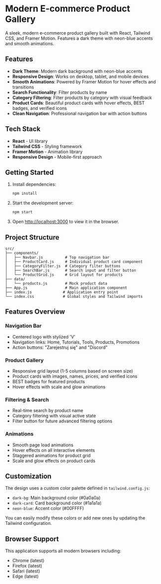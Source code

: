 # Modern E-commerce Product Gallery

A sleek, modern e-commerce product gallery built with React, Tailwind CSS, and Framer Motion. Features a dark theme with neon-blue accents and smooth animations.

## Features

- **Dark Theme**: Modern dark background with neon-blue accents
- **Responsive Design**: Works on desktop, tablet, and mobile devices
- **Smooth Animations**: Powered by Framer Motion for hover effects and transitions
- **Search Functionality**: Filter products by name
- **Category Filtering**: Filter products by category with visual feedback
- **Product Cards**: Beautiful product cards with hover effects, BEST badges, and verified icons
- **Clean Navigation**: Professional navigation bar with action buttons

## Tech Stack

- **React** - UI library
- **Tailwind CSS** - Styling framework
- **Framer Motion** - Animation library
- **Responsive Design** - Mobile-first approach

## Getting Started

1. Install dependencies:
   ```bash
   npm install
   ```

2. Start the development server:
   ```bash
   npm start
   ```

3. Open [http://localhost:3000](http://localhost:3000) to view it in the browser.

## Project Structure

```
src/
├── components/
│   ├── Navbar.js          # Top navigation bar
│   ├── ProductCard.js     # Individual product card component
│   ├── CategoryFilter.js  # Category filter buttons
│   ├── SearchBar.js       # Search input and filter button
│   └── ProductGrid.js     # Grid layout for products
├── data/
│   └── products.js        # Mock product data
├── App.js                 # Main application component
├── index.js              # Application entry point
└── index.css             # Global styles and Tailwind imports
```

## Features Overview

### Navigation Bar
- Centered logo with stylized 'V'
- Navigation links: Home, Tutorials, Tools, Products, Promotions
- Action buttons: "Zarejestruj się" and "Discord"

### Product Gallery
- Responsive grid layout (1-5 columns based on screen size)
- Product cards with images, names, prices, and verified icons
- BEST badges for featured products
- Hover effects with scale and glow animations

### Filtering & Search
- Real-time search by product name
- Category filtering with visual active state
- Filter button for future advanced filtering options

### Animations
- Smooth page load animations
- Hover effects on all interactive elements
- Staggered animations for product grid
- Scale and glow effects on product cards

## Customization

The design uses a custom color palette defined in `tailwind.config.js`:
- `dark-bg`: Main background color (#0a0a0a)
- `dark-card`: Card background color (#1a1a1a)
- `neon-blue`: Accent color (#00FFFF)

You can easily modify these colors or add new ones by updating the Tailwind configuration.

## Browser Support

This application supports all modern browsers including:
- Chrome (latest)
- Firefox (latest)
- Safari (latest)
- Edge (latest)
